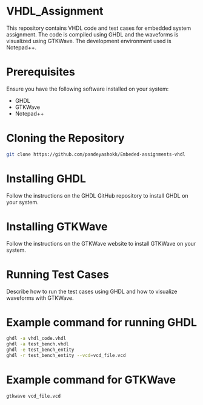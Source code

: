 # VHDL_Assignment
This repository contains VHDL code and test cases for embedded system assignment. The code is compiled using GHDL and the waveforms is visualized using GTKWave. The development environment used is Notepad++.

# Prerequisites
Ensure you have the following software installed on your system:
- GHDL
- GTKWave
- Notepad++

# Cloning the Repository
 ```bash
git clone https://github.com/pandeyashokk/Embeded-assignments-vhdl
 ```

# Installing GHDL
Follow the instructions on the GHDL GitHub repository to install GHDL on your system.

# Installing GTKWave
Follow the instructions on the GTKWave website to install GTKWave on your system.

# Running Test Cases 
Describe how to run the test cases using GHDL and how to visualize waveforms with GTKWave.

# Example command for running GHDL
```bash
ghdl -a vhdl_code.vhdl
ghdl -a test_bench.vhdl
ghdl -e test_bench_entity
ghdl -r test_bench_entity --vcd=vcd_file.vcd
```

# Example command for GTKWave
```bash
gtkwave vcd_file.vcd
```
